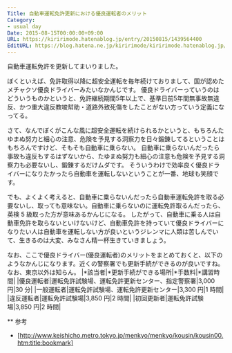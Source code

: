 ```yaml
---
Title: 自動車運転免許更新における優良運転者のメリット
Category:
- usual day
Date: 2015-08-15T00:00:00+09:00
URL: https://kiririmode.hatenablog.jp/entry/20150815/1439564400
EditURL: https://blog.hatena.ne.jp/kiririmode/kiririmode.hatenablog.jp/atom/entry/8454420450106175306
---
```


自動車運転免許を更新してまいりました。

ぼくといえば、免許取得以降に超安全運転を毎年続けておりまして、国が認めたメチャクソ優良ドライバーみたいなかんじです。
優良ドライバーっていうのはどういうものかというと、免許継続期間5年以上で、基準日前5年間無事故無違反、かつ重大違反教唆幇助・道路外致死傷をしたことがない方っていう定義になってる。

さて、なんでぼくがこんな風に超安全運転を続けられるかというと、もちろんたゆまぬ努力と細心の注意、危険を予見する洞察力を日々鍛錬してるということはもちろんですけど、そもそも自動車に乗らない。
自動車に乗らないんだったら事故も違反もするはずないから、たゆまぬ努力も細心の注意も危険を予見する洞察力も必要ないし、鍛錬するだけムダです。
そういうわけで効率良く優良ドライバーになりたかったら自動車を運転しないということが一番、地球も笑顔です。

でも、よくよく考えると、自動車に乗らないんだったら自動車運転免許を取る必要ないし、取っても意味ない。自動車に乗らないのに運転免許取るんだったら、英検 5 級取った方が意味あるかんじになる。
したがって、自動車に乗る人は自動車免許を取らないといけないけど、自動車免許を持っていて優良ドライバーになりたい人は自動車を運転しない方が良いというジレンマに人類は苦しんでいて、生きるのは大変、みなさん精一杯生きていきましょう。

なお、ここで優良ドライバー(優良運転者)のメリットをまとめておくと、以下のようなかんじになります。近くの警察署でも更新手続ができるのが良いですね。
なお、東京以外は知らん。
|*該当者|*更新手続ができる場所|*手数料|*講習時間|
|優良運転者|運転免許試験場、運転免許更新センター、指定警察署|3,000 円|30 分|
|一般運転者|運転免許試験場、運転免許更新センター|3,300 円|1 時間|
|違反運転者|運転免許試験場|3,850 円|2 時間|
|初回更新者|運転免許試験場|3,850 円|2 時間|

** 参考
- [http://www.keishicho.metro.tokyo.jp/menkyo/menkyo/kousin/kousin00.htm:title:bookmark]

